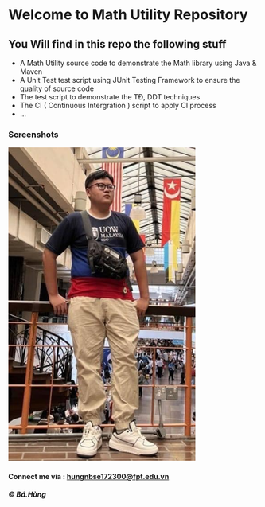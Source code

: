 # Welcome to Math Utility Repository

## You Will find in this repo the following stuff

* A Math Utility source code to demonstrate the Math library using Java & Maven
* A Unit Test test script using JUnit Testing Framework to ensure the quality of source code
* The test script to demonstrate the TĐ, DDT techniques
* The CI ( Continuous Intergration ) script to apply CI process
* ...

### Screenshots
![ThinhDAN](https://github.com/hungnbse172330/math-util-SAP1808/blob/main/screenshots/SourceCodeAndUnitTest.png)


#### Connect me via : hungnbse172300@fpt.edu.vn

##### &#169; Bá.Hùng